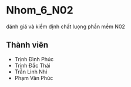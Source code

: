 # Nhom_6_N02
đánh giá và kiểm định chất luọng phần mềm N02
## Thành viên
- Trịnh Đình Phúc
- Trịnh Đắc Thái
- Trần Linh Nhi
- Phạm Văn Phúc
